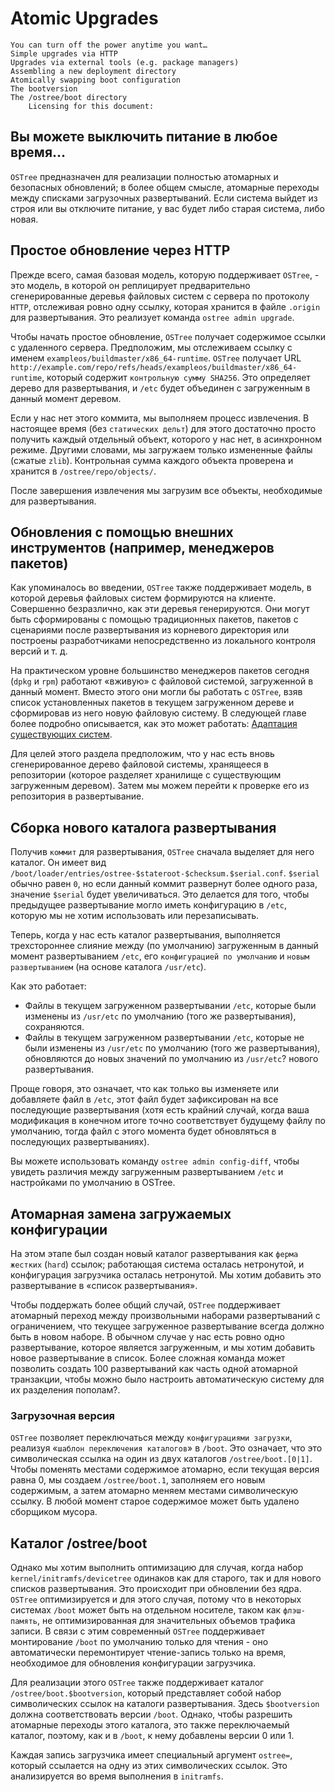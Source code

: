  # Atomic Upgrades

    You can turn off the power anytime you want…
    Simple upgrades via HTTP
    Upgrades via external tools (e.g. package managers)
    Assembling a new deployment directory
    Atomically swapping boot configuration
    The bootversion
    The /ostree/boot directory
        Licensing for this document:

## Вы можете выключить питание в любое время…

`OSTree` предназначен для реализации полностью атомарных и безопасных обновлений; в более общем смысле, атомарные переходы между списками загрузочных развертываний. Если система выйдет из строя или вы отключите питание, у вас будет либо старая система, либо новая. 

## Простое обновление через HTTP

Прежде всего, самая базовая модель, которую поддерживает `OSTree`, - это модель, в которой он реплицирует предварительно сгенерированные деревья файловых систем с сервера по протоколу `HTTP`, отслеживая ровно одну ссылку, которая хранится в файле `.origin` для развертывания. Это реализует команда `ostree admin upgrade`.

Чтобы начать простое обновление, `OSTree` получает содержимое ссылки с удаленного сервера. Предположим, мы отслеживаем ссылку с именем `exampleos/buildmaster/x86_64-runtime`. `OSTree` получает URL `http://example.com/repo/refs/heads/exampleos/buildmaster/x86_64-runtime`, который содержит `контрольную сумму SHA256`. Это определяет дерево для развертывания, и `/etc` будет объединен с загруженным в данный момент деревом.

Если у нас нет этого коммита, мы выполняем процесс извлечения. В настоящее время (без `статических дельт`) для этого достаточно просто получить каждый отдельный объект, которого у нас нет, в асинхронном режиме. Другими словами, мы загружаем только измененные файлы (сжатые `zlib`). Контрольная сумма каждого объекта проверена и хранится в `/ostree/repo/objects/`. 

После завершения извлечения мы загрузим все объекты, необходимые для развертывания. 

## Обновления с помощью внешних инструментов (например, менеджеров пакетов)

Как упоминалось во введении, `OSTree` также поддерживает модель, в которой деревья файловых систем формируются на клиенте. 
Совершенно безразлично, как эти деревья генерируются. Они могут быть сформированы с помощью традиционных пакетов, пакетов с сценариями после развертывания из корневого директория или построены разработчиками непосредственно из локального контроля версий и т. д.

На практическом уровне большинство менеджеров пакетов сегодня (`dpkg` и `rpm`) работают «вживую» с файловой системой, загруженной в данный момент. Вместо этого они могли бы работать с `OSTree`, взяв список установленных пакетов в текущем загруженном дереве и сформировав из него новую файловую систему. В следующей главе более подробно описывается, как это может работать: [Адаптация существующих систем](distributions.md).

Для целей этого раздела предположим, что у нас есть вновь сгенерированное дерево файловой системы, хранящееся в репозитории (которое разделяет хранилище с существующим загруженным деревом). 
Затем мы можем перейти к проверке его из репозитория в развертывание. 

## Сборка нового каталога развертывания

Получив `коммит` для развертывания, `OSTree` сначала выделяет для него каталог. 
Он имеет вид `/boot/loader/entries/ostree-$stateroot-$checksum.$serial.conf`. `$serial` обычно равен `0`, но если данный коммит развернут более одного раза, значение `$serial` будет увеличиваться. 
Это делается для того, чтобы предыдущее развертывание могло иметь конфигурацию в `/etc`, которую мы не хотим использовать или перезаписывать.

Теперь, когда у нас есть каталог развертывания, выполняется трехстороннее слияние между (по умолчанию) загруженным в данный момент развертыванием `/etc`, его `конфигурацией по умолчанию` и `новым развертыванием` (на основе каталога `/usr/etc`).

Как это работает:
- Файлы в текущем загруженном развертывании `/etc`, которые были изменены из `/usr/etc` по умолчанию (того же развертывания), сохраняются.
- Файлы в текущем загруженном развертывании `/etc`, которые не были изменены из `/usr/etc` по умолчанию (того же развертывания), обновляются до новых значений по умолчанию из `/usr/etc`? нового развертывания.

Проще говоря, это означает, что как только вы изменяете или добавляете файл в `/etc`, этот файл будет зафиксирован на все последующие развертывания 
(хотя есть крайний случай, когда ваша модификация в конечном итоге точно соответствует будущему файлу по умолчанию, тогда файл с этого момента будет обновляться в последующих развертываниях).

Вы можете использовать команду `ostree admin config-diff`, чтобы увидеть различия между загруженным развертыванием `/etc` и настройками по умолчанию в OSTree. 


## Атомарная замена загружаемых конфигурации 

На этом этапе был создан новый каталог развертывания как `ферма жестких` (`hard`) ссылок; работающая система осталась нетронутой, и конфигурация загрузчика осталась нетронутой. 
Мы хотим добавить это развертывание в «список развертывания».

Чтобы поддержать более общий случай, `OSTree` поддерживает атомарный переход между произвольными наборами развертываний с ограничением, что текущее загруженное развертывание всегда должно быть в новом наборе. 
В обычном случае у нас есть ровно одно развертывание, которое является загруженным, и мы хотим добавить новое развертывание в список. 
Более сложная команда может позволить создать 100 развертываний как часть одной атомарной транзакции, чтобы можно было настроить автоматическую систему для их разделения пополам?. 

### Загрузочная версия

`OSTree` позволяет переключаться между `конфигурациями загрузки`, реализуя «`шаблон переключения каталогов`» в `/boot`. 
Это означает, что это символическая ссылка на один из двух каталогов `/ostree/boot.[0|1]`. 
Чтобы поменять местами содержимое атомарно, если текущая версия равна 0, мы создаем `/ostree/boot.1`, 
заполняем его новым содержимым, а затем атомарно меняем местами символическую ссылку. 
В любой момент старое содержимое может быть удалено сборщиком мусора. 

## Каталог /ostree/boot

Однако мы хотим выполнить оптимизацию для случая, когда набор  `kernel/initramfs/devicetree` одинаков как для старого, так и для нового списков развертывания. 
Это происходит при обновлении без ядра. 
`OSTree` оптимизируется и для этого случая, потому что в некоторых системах `/boot` может быть на отдельном носителе, таком как `флэш-память`, не оптимизированная для значительных объемов трафика записи. 
В связи с этим современный `OSTree` поддерживает монтирование `/boot` по умолчанию только для чтения - оно автоматически перемонтирует чтение-запись только на время, необходимое для обновления конфигурации загрузчика.

Для реализации этого `OSTree` также поддерживает каталог `/ostree/boot.$bootversion`, который представляет собой набор символических ссылок на каталоги развертывания. 
Здесь `$bootversion` должна соответствовать версии `/boot`. 
Однако, чтобы разрешить атомарные переходы этого каталога, это также переключаемый каталог, поэтому, как и  в `/boot`, к нему добавлены версии 0 или 1.

Каждая запись загрузчика имеет специальный аргумент `ostree=`, который ссылается на одну из этих символических ссылок. 
Это анализируется во время выполнения в `initramfs`. 
